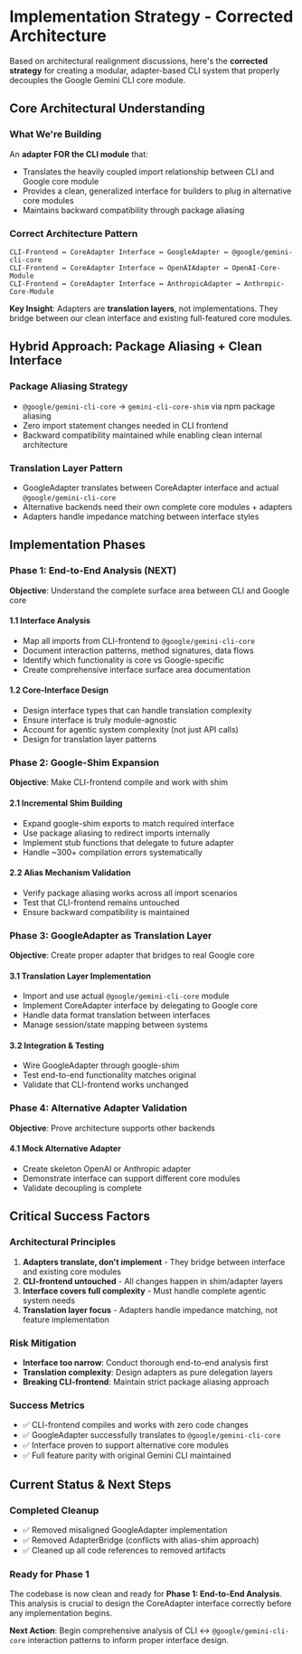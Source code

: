 # Implementation Strategy - Corrected Architecture

Based on architectural realignment discussions, here's the **corrected strategy** for creating a modular, adapter-based CLI system that properly decouples the Google Gemini CLI core module.

## **Core Architectural Understanding**

### **What We're Building**
An **adapter FOR the CLI module** that:
- Translates the heavily coupled import relationship between CLI and Google core module
- Provides a clean, generalized interface for builders to plug in alternative core modules
- Maintains backward compatibility through package aliasing

### **Correct Architecture Pattern**
```
CLI-Frontend ↔ CoreAdapter Interface ↔ GoogleAdapter ↔ @google/gemini-cli-core
CLI-Frontend ↔ CoreAdapter Interface ↔ OpenAIAdapter ↔ OpenAI-Core-Module  
CLI-Frontend ↔ CoreAdapter Interface ↔ AnthropicAdapter ↔ Anthropic-Core-Module
```

**Key Insight**: Adapters are **translation layers**, not implementations. They bridge between our clean interface and existing full-featured core modules.

## **Hybrid Approach: Package Aliasing + Clean Interface**

### **Package Aliasing Strategy**
- `@google/gemini-cli-core` → `gemini-cli-core-shim` via npm package aliasing
- Zero import statement changes needed in CLI frontend
- Backward compatibility maintained while enabling clean internal architecture

### **Translation Layer Pattern**
- GoogleAdapter translates between CoreAdapter interface and actual `@google/gemini-cli-core`
- Alternative backends need their own complete core modules + adapters
- Adapters handle impedance matching between interface styles

## **Implementation Phases**

### **Phase 1: End-to-End Analysis** (NEXT)
**Objective**: Understand the complete surface area between CLI and Google core

#### **1.1 Interface Analysis**
- Map all imports from CLI-frontend to `@google/gemini-cli-core`
- Document interaction patterns, method signatures, data flows
- Identify which functionality is core vs Google-specific
- Create comprehensive interface surface area documentation

#### **1.2 Core-Interface Design**
- Design interface types that can handle translation complexity
- Ensure interface is truly module-agnostic
- Account for agentic system complexity (not just API calls)
- Design for translation layer patterns

### **Phase 2: Google-Shim Expansion**
**Objective**: Make CLI-frontend compile and work with shim

#### **2.1 Incremental Shim Building**
- Expand google-shim exports to match required interface
- Use package aliasing to redirect imports internally
- Implement stub functions that delegate to future adapter
- Handle ~300+ compilation errors systematically

#### **2.2 Alias Mechanism Validation**
- Verify package aliasing works across all import scenarios
- Test that CLI-frontend remains untouched
- Ensure backward compatibility is maintained

### **Phase 3: GoogleAdapter as Translation Layer**
**Objective**: Create proper adapter that bridges to real Google core

#### **3.1 Translation Layer Implementation**
- Import and use actual `@google/gemini-cli-core` module
- Implement CoreAdapter interface by delegating to Google core
- Handle data format translation between interfaces
- Manage session/state mapping between systems

#### **3.2 Integration & Testing**
- Wire GoogleAdapter through google-shim
- Test end-to-end functionality matches original
- Validate that CLI-frontend works unchanged

### **Phase 4: Alternative Adapter Validation**
**Objective**: Prove architecture supports other backends

#### **4.1 Mock Alternative Adapter**
- Create skeleton OpenAI or Anthropic adapter
- Demonstrate interface can support different core modules
- Validate decoupling is complete

## **Critical Success Factors**

### **Architectural Principles**
1. **Adapters translate, don't implement** - They bridge between interface and existing core modules
2. **CLI-frontend untouched** - All changes happen in shim/adapter layers  
3. **Interface covers full complexity** - Must handle complete agentic system needs
4. **Translation layer focus** - Adapters handle impedance matching, not feature implementation

### **Risk Mitigation**
- **Interface too narrow**: Conduct thorough end-to-end analysis first
- **Translation complexity**: Design adapters as pure delegation layers
- **Breaking CLI-frontend**: Maintain strict package aliasing approach

### **Success Metrics**
- ✅ CLI-frontend compiles and works with zero code changes
- ✅ GoogleAdapter successfully translates to `@google/gemini-cli-core`
- ✅ Interface proven to support alternative core modules
- ✅ Full feature parity with original Gemini CLI maintained

## **Current Status & Next Steps**

### **Completed Cleanup**
- ✅ Removed misaligned GoogleAdapter implementation
- ✅ Removed AdapterBridge (conflicts with alias-shim approach)
- ✅ Cleaned up all code references to removed artifacts

### **Ready for Phase 1**
The codebase is now clean and ready for **Phase 1: End-to-End Analysis**. This analysis is crucial to design the CoreAdapter interface correctly before any implementation begins.

**Next Action**: Begin comprehensive analysis of CLI ↔ `@google/gemini-cli-core` interaction patterns to inform proper interface design.